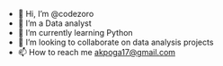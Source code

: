 - 👋 Hi, I’m @codezoro
- 👀 I’m a Data analyst
- 🌱 I’m currently learning Python
- 💞️ I’m looking to collaborate on data analysis projects
- 📫 How to reach me akpoga17@gmail.com

<!---
codezoro/codezoro is a ✨ special ✨ repository because its `README.md` (this file) appears on your GitHub profile.
You can click the Preview link to take a look at your changes.
--->
